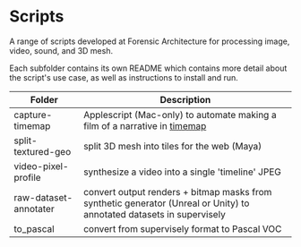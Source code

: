 # Scripts
A range of scripts developed at Forensic Architecture for processing image,
video, sound, and 3D mesh.

Each subfolder contains its own README which contains more detail about the
script's use case, as well as instructions to install and run.

| Folder | Description |
| ------ | ----------- |
| capture-timemap | Applescript (Mac-only) to automate making a film of a narrative in [timemap](https://github.com/forensic-architecture/timemap) |
| split-textured-geo | split 3D mesh into tiles for the web (Maya) |
| video-pixel-profile | synthesize a video into a single 'timeline' JPEG |
| raw-dataset-annotater | convert output renders + bitmap masks from synthetic generator (Unreal or Unity) to annotated datasets in supervisely |
| to_pascal | convert from supervisely format to Pascal VOC |
